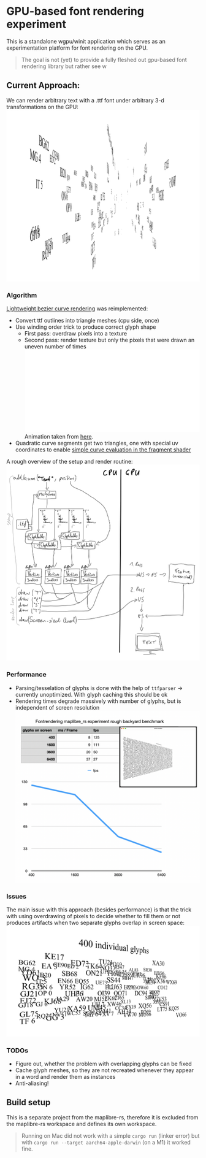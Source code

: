# GPU-based font rendering experiment

This is a standalone wgpu/winit application which serves as an experimentation platform for font rendering on the GPU.

> The goal is not (yet) to provide a fully fleshed out gpu-based font rendering library but rather see w


## Current Approach:
We can render arbitrary text with a .ttf font under arbitrary 3-d transformations on the GPU:
![](./doc/perspective_transform.png)


### Algorithm
[Lightweight bezier curve rendering](https://medium.com/@evanwallace/easy-scalable-text-rendering-on-the-gpu-c3f4d782c5ac) was reimplemented:

* Convert ttf outlines into triangle meshes (cpu side, once)
* Use winding order trick to produce correct glyph shape
    - First pass: overdraw pixels into a texture
    - Second pass: render texture but only the pixels that were drawn an uneven number of times
![](./doc/animation.gif)
Animation taken from [here](https://medium.com/@evanwallace/easy-scalable-text-rendering-on-the-gpu-c3f4d782c5ac).
* Quadratic curve segments get two triangles, one with special uv coordinates to enable [simple curve evaluation in the fragment shader](https://developer.nvidia.com/gpugems/gpugems3/part-iv-image-effects/chapter-25-rendering-vector-art-gpu)

A rough overview of the setup and render routine:
![](./doc/overview.png)

### Performance
* Parsing/tesselation of glyphs is done with the help of `ttfparser` -> currently unoptimized. With glyph caching this should be ok
* Rendering times degrade massively with number of glyphs, but is independent of screen resolution
![](./doc/benchmark_2022-04-24.png)

### Issues

The main issue with this approach (besides performance) is that the trick with using overdrawing of pixels to decide whether to fill them or not produces artifacts when two separate glyphs overlap in screen space:
![](./doc/overlapping_problem.png)

### TODOs
* Figure out, whether the problem with overlapping glyphs can be fixed
* Cache glyph meshes, so they are not recreated whenever they appear in a word and render them as instances
* Anti-aliasing!

## Build setup
This is a separate project from the maplibre-rs, therefore it is excluded from the maplibre-rs workspace and defines its own workspace.

> Running on Mac did not work with a simple `cargo run` (linker error) but with `cargo run --target aarch64-apple-darwin` (on a M1) it worked fine.